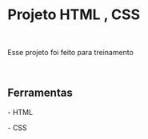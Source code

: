 <h1>Projeto HTML , CSS</h1>
<br>
<p>Esse projeto foi feito para treinamento</p>
<br>

<h2>Ferramentas</h2>
<p>- HTML</p>
<p>- CSS</p>

